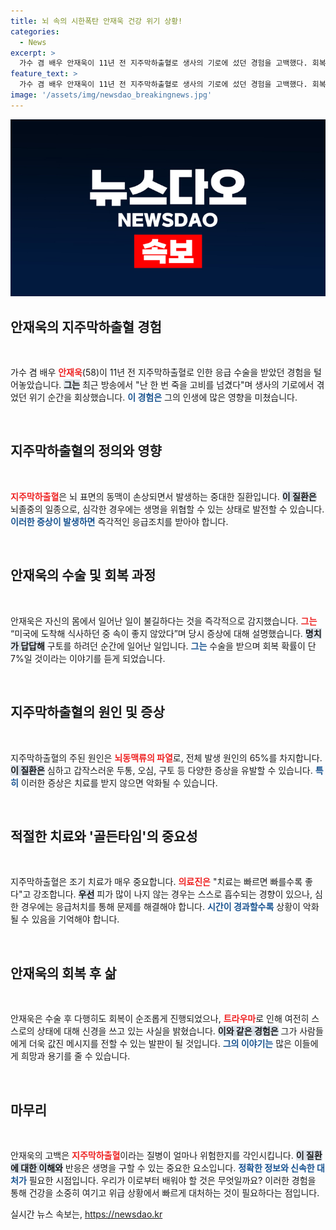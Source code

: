 ```yaml
---
title: 뇌 속의 시한폭탄 안재욱 건강 위기 상황!
categories:
  - News
excerpt: >
  가수 겸 배우 안재욱이 11년 전 지주막하출혈로 생사의 기로에 섰던 경험을 고백했다. 회복 확률이 7%였던 그의 이야기, 그리고 뇌 질환의 위험성을 심각하게 전하는 특별한 사연을 들어보세요!
feature_text: >
  가수 겸 배우 안재욱이 11년 전 지주막하출혈로 생사의 기로에 섰던 경험을 고백했다. 회복 확률이 7%였던 그의 이야기, 그리고 뇌 질환의 위험성을 심각하게 전하는 특별한 사연을 들어보세요!
image: '/assets/img/newsdao_breakingnews.jpg'
---
```


<p><img src="/assets/img/newsdao_breakingnews.jpg" alt="bookingtag 속보" /></p>

<h2 data-ke-size="size26">안재욱의 지주막하출혈 경험</h2>

<p data-ke-size="size16">&nbsp;</p>

<p>가수 겸 배우 <b><span style="color: #ee2323;">안재욱</span></b>(58)이 11년 전 지주막하출혈로 인한 응급 수술을 받았던 경험을 털어놓았습니다. <b><span style="background-color: #21538527;">그는</span></b> 최근 방송에서 "난 한 번 죽을 고비를 넘겼다"며 생사의 기로에서 겪었던 위기 순간을 회상했습니다. <b><span style="color: #1a5490;">이 경험은</span></b> 그의 인생에 많은 영향을 미쳤습니다.</p>

<p data-ke-size="size16">&nbsp;</p>

<h2 data-ke-size="size26">지주막하출혈의 정의와 영향</h2>

<p data-ke-size="size16">&nbsp;</p>

<p><b><span style="color: #ee2323;">지주막하출혈</span></b>은 뇌 표면의 동맥이 손상되면서 발생하는 중대한 질환입니다. <b><span style="background-color: #21538527;">이 질환은</span></b> 뇌졸중의 일종으로, 심각한 경우에는 생명을 위협할 수 있는 상태로 발전할 수 있습니다. <b><span style="color: #1a5490;">이러한 증상이 발생하면</span></b> 즉각적인 응급조치를 받아야 합니다.</p>

<p data-ke-size="size16">&nbsp;</p>

<h2 data-ke-size="size26">안재욱의 수술 및 회복 과정</h2>

<p data-ke-size="size16">&nbsp;</p>

<p>안재욱은 자신의 몸에서 일어난 일이 불길하다는 것을 즉각적으로 감지했습니다. <b><span style="color: #ee2323;">그는</span></b> “미국에 도착해 식사하던 중 속이 좋지 않았다”며 당시 증상에 대해 설명했습니다. <b><span style="background-color: #21538527;">명치가 답답해</span></b> 구토를 하려던 순간에 일어난 일입니다. <b><span style="color: #1a5490;">그는</span></b> 수술을 받으며 회복 확률이 단 7%일 것이라는 이야기를 듣게 되었습니다.</p>

<p data-ke-size="size16">&nbsp;</p>

<h2 data-ke-size="size26">지주막하출혈의 원인 및 증상</h2>

<p data-ke-size="size16">&nbsp;</p>

<p>지주막하출혈의 주된 원인은 <b><span style="color: #ee2323;">뇌동맥류의 파열</span></b>로, 전체 발생 원인의 65%를 차지합니다. <b><span style="background-color: #21538527;">이 질환은</span></b> 심하고 갑작스러운 두통, 오심, 구토 등 다양한 증상을 유발할 수 있습니다. <b><span style="color: #1a5490;">특히</span></b> 이러한 증상은 치료를 받지 않으면 악화될 수 있습니다.</p>

<p data-ke-size="size16">&nbsp;</p>

<h2 data-ke-size="size26">적절한 치료와 '골든타임'의 중요성</h2>

<p data-ke-size="size16">&nbsp;</p>

<p>지주막하출혈은 조기 치료가 매우 중요합니다. <b><span style="color: #ee2323;">의료진은</span></b> "치료는 빠르면 빠를수록 좋다"고 강조합니다. <b><span style="background-color: #21538527;">우선</span></b> 피가 많이 나지 않는 경우는 스스로 흡수되는 경향이 있으나, 심한 경우에는 응급처치를 통해 문제를 해결해야 합니다. <b><span style="color: #1a5490;">시간이 경과할수록</span></b> 상황이 악화될 수 있음을 기억해야 합니다.</p>

<p data-ke-size="size16">&nbsp;</p>

<h2 data-ke-size="size26">안재욱의 회복 후 삶</h2>

<p data-ke-size="size16">&nbsp;</p>

<p>안재욱은 수술 후 다행히도 회복이 순조롭게 진행되었으나, <b><span style="color: #ee2323;">트라우마</span></b>로 인해 여전히 스스로의 상태에 대해 신경을 쓰고 있는 사실을 밝혔습니다. <b><span style="background-color: #21538527;">이와 같은 경험은</span></b> 그가 사람들에게 더욱 값진 메시지를 전할 수 있는 발판이 될 것입니다. <b><span style="color: #1a5490;">그의 이야기는</span></b> 많은 이들에게 희망과 용기를 줄 수 있습니다.</p>

<p data-ke-size="size16">&nbsp;</p>

<h2 data-ke-size="size26">마무리</h2>

<p data-ke-size="size16">&nbsp;</p>

<p>안재욱의 고백은 <b><span style="color: #ee2323;">지주막하출혈</span></b>이라는 질병이 얼마나 위험한지를 각인시킵니다. <b><span style="background-color: #21538527;">이 질환에 대한 이해와</span></b> 반응은 생명을 구할 수 있는 중요한 요소입니다. <b><span style="color: #1a5490;">정확한 정보와 신속한 대처가</span></b> 필요한 시점입니다. 우리가 이로부터 배워야 할 것은 무엇일까요? 이러한 경험을 통해 건강을 소중히 여기고 위급 상황에서 빠르게 대처하는 것이 필요하다는 점입니다.</p>
실시간 뉴스 속보는, <a href="https://newsdao.kr" rel="dofollow">https://newsdao.kr</a>


